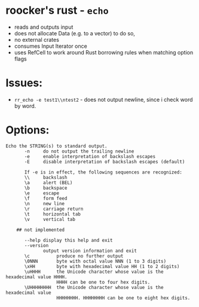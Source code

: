 # roocker's rust - `echo`
- reads and outputs input
- does not allocate Data (e.g. to a vector) to do so, 
- no external crates
- consumes Input Iterator once 
- uses RefCell to work around Rust borrowing rules when matching option flags

# Issues:
- `rr_echo -e test1\\ntest2` - does not output newline, since i check word by word.

# Options:
```
Echo the STRING(s) to standard output.
       -n     do not output the trailing newline
       -e     enable interpretation of backslash escapes
       -E     disable interpretation of backslash escapes (default)

       If -e is in effect, the following sequences are recognized:
       \\     backslash
       \a     alert (BEL)
       \b     backspace
       \e     escape
       \f     form feed
       \n     new line
       \r     carriage return
       \t     horizontal tab
       \v     vertical tab

    ## not implemented

       --help display this help and exit
       --version
              output version information and exit
       \c          produce no further output
       \0NNN       byte with octal value NNN (1 to 3 digits)
       \xHH        byte with hexadecimal value HH (1 to 2 digits)
       \uHHHH      the Unicode character whose value is the hexadecimal value HHHH.
                   HHHH can be one to four hex digits.
       \UHHHHHHHH  the Unicode character whose value is the hexadecimal value
                   HHHHHHHH. HHHHHHHH can be one to eight hex digits.
```

